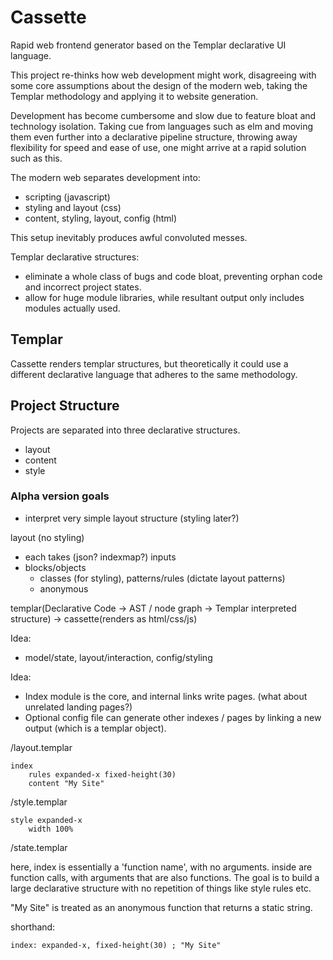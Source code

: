 # Cassette
Rapid web frontend generator based on the Templar declarative UI language.

This project re-thinks how web development might work, disagreeing with some core assumptions about the design of the modern web, taking the Templar methodology and applying it to website generation.

Development has become cumbersome and slow due to feature bloat and technology isolation. Taking cue from languages such as elm and moving them even further into a declarative pipeline structure, throwing away flexibility for speed and ease of use, one might arrive at a rapid solution such as this.

The modern web separates development into:
- scripting (javascript)
- styling and layout (css)
- content, styling, layout, config (html)

This setup inevitably produces awful convoluted messes.

Templar declarative structures:
- eliminate a whole class of bugs and code bloat, preventing orphan code and incorrect project states.
- allow for huge module libraries, while resultant output only includes modules actually used.

## Templar

Cassette renders templar structures, but theoretically it could use a different declarative language that adheres to the same methodology.

## Project Structure

Projects are separated into three declarative structures.
- layout
- content
- style

### Alpha version goals
- interpret very simple layout structure (styling later?)

layout (no styling)
- each takes (json? indexmap?) inputs
- blocks/objects
	- classes (for styling), patterns/rules (dictate layout patterns)
	- anonymous

templar(Declarative Code -> AST / node graph -> Templar interpreted structure) -> cassette(renders as html/css/js)

Idea:
- model/state, layout/interaction, config/styling

Idea:
- Index module is the core, and internal links write pages. (what about unrelated landing pages?)
- Optional config file can generate other indexes / pages by linking a new output (which is a templar object).

/layout.templar
```
index
	rules expanded-x fixed-height(30)
	content "My Site"
```

/style.templar
```
style expanded-x
	width 100%
```

/state.templar


here, index is essentially a 'function name', with no arguments. inside are function calls, with arguments that are also functions. The goal is to build a large declarative structure with no repetition of things like style rules etc.

"My Site" is treated as an anonymous function that returns a static string.

shorthand:
```
index: expanded-x, fixed-height(30) ; "My Site"
```

